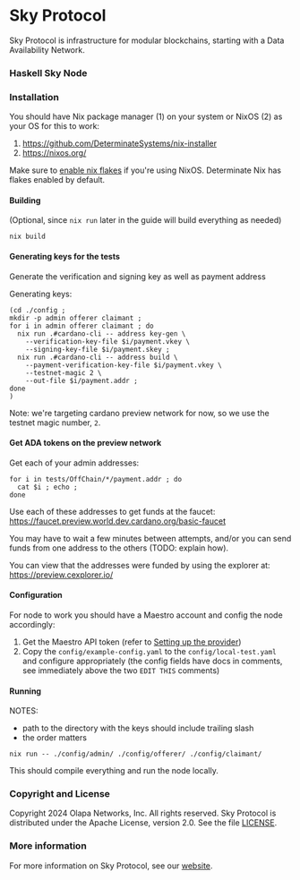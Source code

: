 # Sky Protocol

Sky Protocol is infrastructure for modular blockchains, starting with
a Data Availability Network.


### Haskell Sky Node

### Installation

You should have Nix package manager (1) on your system or NixOS (2) as your OS for this to work:

1) https://github.com/DeterminateSystems/nix-installer
2) https://nixos.org/

Make sure to [enable nix flakes](https://nixos.wiki/wiki/Flakes) if you're using NixOS.
Determinate Nix has flakes enabled by default.

#### Building
(Optional, since `nix run` later in the guide will build everything as needed)
```
nix build
```

#### Generating keys for the tests
Generate the verification and signing key as well as payment address

Generating keys:
```
(cd ./config ;
mkdir -p admin offerer claimant ;
for i in admin offerer claimant ; do
  nix run .#cardano-cli -- address key-gen \
    --verification-key-file $i/payment.vkey \
    --signing-key-file $i/payment.skey ;
  nix run .#cardano-cli -- address build \
    --payment-verification-key-file $i/payment.vkey \
    --testnet-magic 2 \
    --out-file $i/payment.addr ;
done
)
```

Note: we're targeting cardano preview network for now, so we use the testnet magic number, `2`.

#### Get ADA tokens on the preview network

Get each of your admin addresses:
```
for i in tests/OffChain/*/payment.addr ; do
  cat $i ; echo ;
done
```

Use each of these addresses to get funds at the faucet:
https://faucet.preview.world.dev.cardano.org/basic-faucet

You may have to wait a few minutes between attempts, and/or
you can send funds from one address to the others (TODO: explain how).

You can view that the addresses were funded by using the explorer at:
https://preview.cexplorer.io/

#### Configuration

For node to work you should have a Maestro account and config the node accordingly:

1) Get the Maestro API token (refer to [Setting up the provider](doc/Providers.md))
2) Copy the `config/example-config.yaml` to the `config/local-test.yaml` and configure appropriately
   (the config fields have docs in comments, see immediately above the two `EDIT THIS` comments)

#### Running
NOTES:
* path to the directory with the keys should include trailing slash
* the order matters

```
nix run -- ./config/admin/ ./config/offerer/ ./config/claimant/
```

This should compile everything and run the node locally.

### Copyright and License

Copyright 2024 Olapa Networks, Inc. All rights reserved.
Sky Protocol is distributed under the Apache License, version 2.0. See the file [LICENSE](LICENSE).

### More information

For more information on Sky Protocol, see our [website](https://skyprotocol.org).

